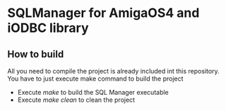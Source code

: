 
SQLManager for AmigaOS4 and iODBC library
======================

## How to build

All you need to compile the project is already included int this repository. You have to just execute make command to build the project

- Execute *make* to build the SQL Manager executable
- Execute *make clean* to clean the project